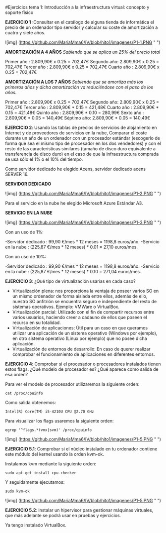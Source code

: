 #Ejercicios tema 1: Introducción a la infraestructura virtual: concepto y soporte físico

**EJERCICIO 1** :Consultar en el catálogo de alguna tienda de informática el precio de un ordenador tipo servidor y calcular su coste de 
amortización a cuatro y siete años.

![img] (https://github.com/MariaMma6/IV/blob/hito1/imagenes/P1-1.PNG " ")

**AMORTIZACIÓN A 4 AÑOS**
*Sabiendo que se aplica un 25% del precio total*

Primer año : 2.809,90€ x 0.25 = 702,47€
Segundo año: 2.809,90€ x 0.25 = 702,47€
Tercer año : 2.809,90€ x 0.25 = 702,47€
Cuarto año : 2.809,90€ x 0.25 = 702,47€


**AMORTIZACIÓN A LOS 7 AÑOS**
*Sabiendo que se amortiza más los primeros años y dicha amortización va reduciéndose con el paso de los años.*

Primer año : 2.809,90€ x 0.25 = 702,47€
Segundo año: 2.809,90€ x 0.25 = 702,47€
Tercer año : 2.809,90€ * 0.15 = 421,48€ 
Cuarto año : 2.809,90€ * 0.15 = 421,48€ 
Quinto año : 2.809,90€ * 0.10 = 280,99€ 
Sexto  año : 2.809,90€ * 0.05 = 140,49€
Séptimo año: 2.809,90€ * 0.05 = 140,49€


**EJERCICIO 2**: Usando las tablas de precios de servicios de alojamiento en Internet y de proveedores de servicios en la nube, Comparar el coste durante un año de un ordenador con un procesador estándar (escogerlo de forma que sea el mismo tipo de procesador en los dos vendedores) y con el resto de las características similares (tamaño de disco duro equivalente a transferencia de disco duro) en el caso de que la infraestructura comprada se usa sólo el 1% o el 10% del tiempo.

Como servidor dedicado he elegido Acens, servidor dedicado acens SERVER 16.

**SERVIDOR DEDICADO**

![img] (https://github.com/MariaMma6/IV/blob/hito1/imagenes/P1-2.PNG " ")

Para el servicio en la nube he elegido Microsoft Azure Estándar A3.

**SERVICIO EN LA NUBE**

![img] (https://github.com/MariaMma6/IV/blob/hito1/imagenes/P1-3.PNG " ")

Con un uso de 1%:

-Servidor dedicado   :  99,90  €/mes * 12 meses  = 1198,8 euros/año. 
-Servicio en la nube : (225,87 €/mes * 12 meses) * 0.01 = 27,10 euros/mes.

Con un uso de 10%:

-Servidor dedicado   :  99,90  €/mes * 12 meses  = 1198,8 euros/año. 
-Servicio en la nube : (225,87 €/mes * 12 meses) * 0.10 = 271,04 euros/mes.


**EJERCICIO 3**: ¿Qué tipo de virtualización usarías en cada caso?

- Virtualización plena: nos proporciona la ventaja de poseer varios SO en un mismo ordenador de forma aislada entre ellos, además de ello, nuestro SO anfitrión se encuentra seguro e independiente del resto de sistemas operativos. Ejemplo: VMWare o VirtualBox.
- Virtualización parcial: Utilizado con el fin de compartir recursos entre varios usuarios, haciendo creer a cadauno de ellos que poseen el recurso en su totalidad.
- Virtualización de aplicaciones: Útil para un caso en que queramos utilizar una aplicación de un sistema operativo (Windows por ejemplo), en otro sistema operativo (Linux por ejemplo) que no posee dicha aplicación.
- Virtualización de entornos de desarrollo: En caso de querer realizar comprobar el funcionamiento de aplicaciones en diferentes entornos.

**EJERCICIO 4**: Comprobar si el procesador o procesadores instalados tienen estos flags. ¿Qué modelo de procesador es? ¿Qué aparece como salida de esa orden?

Para ver el modelo de procesador utilizaremos la siguiente orden:

	cat /proc/cpuinfo

Como salida obtenemos:

	Intel(R) Core(TM) i5-4210U CPU @2.70 GHz

Para visualizar los flags usaremos la siguiente orden:

	egrep '^flags.*(vmx|svm)' /proc/cpuinfo

![img] (https://github.com/MariaMma6/IV/blob/hito1/imagenes/P1-5.PNG " ")

**EJERCICIO 5.1**: Comprobar si el núcleo instalado en tu ordenador contiene este módulo del kernel usando la orden kvm-ok.

Instalamos kvm mediante la siguiente orden:

	sudo apt-get install cpu-checker

Y seguidamente ejecutamos:

	sudo kvm-ok

![img] (https://github.com/MariaMma6/IV/blob/hito1/imagenes/P1-5.PNG " ")


**EJERCICIO 5.2**: Instalar un hipervisor para gestionar máquinas virtuales, que más adelante se podrá usar en pruebas y ejercicios.

Ya tengo instalado VirtualBox.
